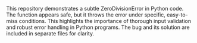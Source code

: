 This repository demonstrates a subtle ZeroDivisionError in Python code. The function appears safe, but it throws the error under specific, easy-to-miss conditions. This highlights the importance of thorough input validation and robust error handling in Python programs. The bug and its solution are included in separate files for clarity.